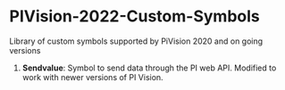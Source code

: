 # PIVision-2022-Custom-Symbols
Library of custom symbols supported by PiVision 2020 and on going versions

1. **Sendvalue**: Symbol to send data through the PI web API. Modified to work with newer versions of PI Vision. 
